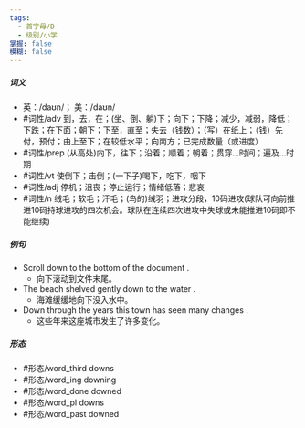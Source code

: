 ```yaml
---
tags:
  - 首字母/D
  - 级别/小学
掌握: false
模糊: false
---
```

##### 词义
- 英：/daʊn/； 美：/daʊn/
- #词性/adv  到，去，在；(坐、倒、躺)下；向下；下降；减少，减弱，降低；下跌；在下面；朝下；下至，直至；失去（钱数）；（写）在纸上；（钱）先付，预付；由上至下；在较低水平；向南方；已完成数量（或进度）
- #词性/prep  (从高处)向下，往下；沿着；顺着；朝着；贯穿…时间；遍及…时期
- #词性/vt  使倒下；击倒；(一下子)喝下，吃下，咽下
- #词性/adj  停机；沮丧；停止运行；情绪低落；悲哀
- #词性/n  绒毛；软毛；汗毛；(鸟的)绒羽；进攻分段，10码进攻(球队可向前推进10码持球进攻的四次机会。球队在连续四次进攻中失球或未能推进10码即不能继续)
##### 例句
- Scroll down to the bottom of the document .
	- 向下滚动到文件末尾。
- The beach shelved gently down to the water .
	- 海滩缓缓地向下没入水中。
- Down through the years this town has seen many changes .
	- 这些年来这座城市发生了许多变化。
##### 形态
- #形态/word_third downs
- #形态/word_ing downing
- #形态/word_done downed
- #形态/word_pl downs
- #形态/word_past downed

